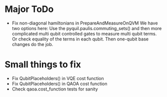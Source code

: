 # Major ToDo
 - Fix non-diagonal hamiltonians in PrepareAndMeasureOnQVM
   We have two options here: Use the pyquil.paulis.commuting_sets()
   and then more complicated multi qubit controlled gates to measure multi
   qubit terms. Or check equality of the terms in each qubit. Then one-qubit base
   changes do the job.

# Small things to fix
 - Fix QubitPlaceholders() in VQE cost function
 - Fix QubitPlaceholders() in QAOA cost function
 - Check qaoa.cost_function tests for sanity

